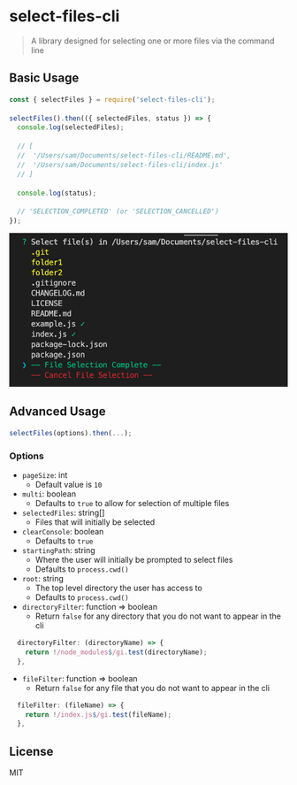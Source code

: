 # select-files-cli

>A library designed for selecting one or more files via the command line

## Basic Usage

```javascript
const { selectFiles } = require('select-files-cli');

selectFiles().then(({ selectedFiles, status }) => {
  console.log(selectedFiles);

  // [
  //  '/Users/sam/Documents/select-files-cli/README.md',
  //  '/Users/sam/Documents/select-files-cli/index.js'
  // ]

  console.log(status);

  // 'SELECTION_COMPLETED' (or 'SELECTION_CANCELLED')
});
```

<img
  src="https://github.com/swseverance/select-files-cli/raw/master/cli.png" alt="select-files-cli">

## Advanced Usage

```javascript
selectFiles(options).then(...);
```

### Options

* `pageSize`: int
    * Default value is `10`
* `multi`: boolean
    * Defaults to `true` to allow for selection of multiple files
* `selectedFiles`: string[]
    * Files that will initially be selected
* `clearConsole`: boolean
    * Defaults to `true`
*  `startingPath`: string
    * Where the user will initially be prompted to select files
    * Defaults to `process.cwd()`
*  `root`: string
    * The top level directory the user has access to
    * Defaults to `process.cwd()`
*  `directoryFilter`: function => boolean
    * Return `false` for any directory that you do not want to appear in the cli
```javascript
  directoryFilter: (directoryName) => {
    return !/node_modules$/gi.test(directoryName);
  },
```
*  `fileFilter`: function => boolean
    * Return `false` for any file that you do not want to appear in the cli
```javascript
  fileFilter: (fileName) => {
    return !/index.js$/gi.test(fileName);
  },
```

## License

MIT
